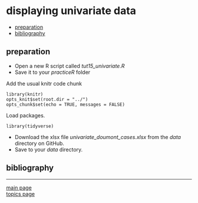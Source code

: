 displaying univariate data
================

-   [preparation](#preparation)
-   [bibliography](#bibliography)

preparation
-----------

-   Open a new R script called *tut15\_univariate.R*
-   Save it to your *practiceR* folder

Add the usual knitr code chunk

    library(knitr)
    opts_knit$set(root.dir = "../")
    opts_chunk$set(echo = TRUE, messages = FALSE)

Load packages.

    library(tidyverse)

-   Download the xlsx file *univariate\_doumont\_cases.xlsx* from the *data* directory on GitHub.
-   Save to your *data* directory.

bibliography
------------

------------------------------------------------------------------------

[main page](../README.md)<br> [topics page](../README-by-topic.md)
